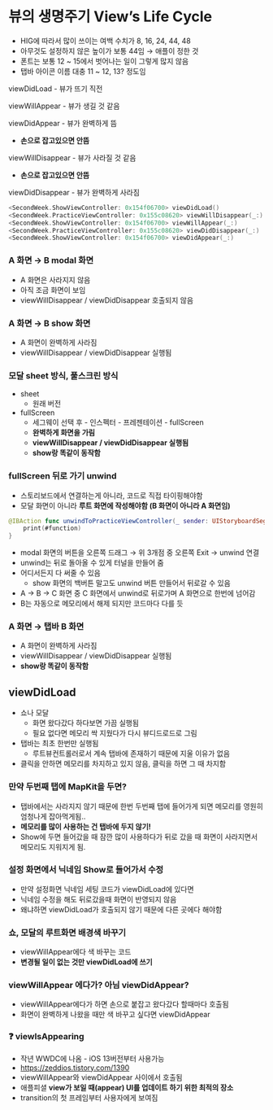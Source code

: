 # 뷰의 생명주기 View’s Life Cycle

- HIG에 따라서 많이 쓰이는 여백 수치가 8, 16, 24, 44, 48
- 아무것도 설정하지 않은 높이가 보통 44임 → 애플이 정한 것
- 폰트는 보통 12 ~ 15에서 벗어나는 일이 그렇게 많지 않음
- 탭바 아이콘 이름 대충 11 ~ 12, 13? 정도임

viewDidLoad - 뷰가 뜨기 직전

viewWillAppear - 뷰가 생길 것 같음

viewDidAppear - 뷰가 완벽하게 뜸

- **손으로 잡고있으면 안뜸**

viewWillDisappear - 뷰가 사라질 것 같음

- **손으로 잡고있으면 안뜸**

viewDidDisappear - 뷰가 완벽하게 사라짐

```swift
<SecondWeek.ShowViewController: 0x154f06700> viewDidLoad()
<SecondWeek.PracticeViewController: 0x155c08620> viewWillDisappear(_:)
<SecondWeek.ShowViewController: 0x154f06700> viewWillAppear(_:)
<SecondWeek.PracticeViewController: 0x155c08620> viewDidDisappear(_:)
<SecondWeek.ShowViewController: 0x154f06700> viewDidAppear(_:)
```

### A 화면 → B modal 화면

- A 화면은 사라지지 않음
- 아직 조금 화면이 보임
- viewWillDisappear / viewDidDisappear 호출되지 않음

### A 화면 → B show 화면

- A 화면이 완벽하게 사라짐
- viewWillDisappear / viewDidDisappear 실행됨

### 모달 sheet 방식, 풀스크린 방식

- sheet
  - 원래 버전
- fullScreen
  - 세그웨이 선택 후 - 인스펙터 - 프레젠테이션 - fullScreen
  - **완벽하게 화면을 가림**
  - **viewWillDisappear / viewDidDisappear 실행됨**
  - **show랑 똑같이 동작함**

### fullScreen 뒤로 가기 unwind

- 스토리보드에서 연결하는게 아니라, 코드로 직접 타이핑해야함
- 모달 화면이 아니라 **루트 화면에 작성해야함 (B 화면이 아니라 A 화면임)**

```swift
@IBAction func unwindToPracticeViewController(_ sender: UIStoryboardSegue) {
    print(#function)
}
```

- modal 화면의 버튼을 오른쪽 드래그 → 위 3개점 중 오른쪽 Exit → unwind 연결
- unwind는 뒤로 돌아올 수 있게 터널을 만들어 줌
- 어디서든지 다 써줄 수 있음
  - show 화면의 백버튼 말고도 unwind 버튼 만들어서 뒤로갈 수 있음
- A → B → C 화면 중 C 화면에서 unwind로 뒤로가며 A 화면으로 한번에 넘어감
- B는 자동으로 메모리에서 해제 되지만 코드마다 다를 듯

### A 화면 → 탭바 B 화면

- A 화면이 완벽하게 사라짐
- viewWillDisappear / viewDidDisappear 실행됨
- **show랑 똑같이 동작함**

## viewDidLoad

- 쇼나 모달
  - 화면 왔다갔다 하다보면 가끔 실행됨
  - 필요 없다면 메모리 싹 지웠다가 다시 뷰디드로드로 그림
- 탭바는 최초 한번만 실행됨
  - 루트뷰컨트롤러로서 계속 탭바에 존재하기 때문에 지울 이유가 없음
- 클릭을 안하면 메모리를 차지하고 있지 않음, 클릭을 하면 그 때 차지함

### 만약 두번째 탭에 MapKit을 두면?

- 탭바에서는 사라지지 않기 때문에 한번 두번째 탭에 들어가게 되면 메모리를 영원히 엄청나게 잡아먹게됨..
- **메모리를 많이 사용하는 건 탭바에 두지 않기!**
- Show에 두면 들어갔을 때 잠깐 많이 사용하다가 뒤로 갔을 때 화면이 사라지면서 메모리도 지워지게 됨.

### 설정 화면에서 닉네임 Show로 들어가서 수정

- 만약 설정화면 닉네임 세팅 코드가 viewDidLoad에 있다면
- 닉네임 수정을 해도 뒤로갔을때 화면이 반영되지 않음
- 왜냐하면 viewDidLoad가 호출되지 않기 때문에 다른 곳에다 해야함

### 쇼, 모달의 루트화면 배경색 바꾸기

- viewWillAppear에다 색 바꾸는 코드
- **변경될 일이 없는 것만 viewDidLoad에 쓰기**

### viewWillAppear 에다가? 아님 viewDidAppear?

- viewWillAppear에다가 하면 손으로 붙잡고 왔다갔다 할때마다 호출됨
- 화면이 완벽하게 나왔을 때만 색 바꾸고 싶다면 viewDidAppear

### ❓ viewIsAppearing

- 작년 WWDC에 나옴 - iOS 13버전부터 사용가능
- https://zeddios.tistory.com/1390
- viewWillAppear와 viewDidAppear 사이에서 호출됨
- 애플피셜 **view가 보일 때(appear) UI를 업데이트 하기 위한 최적의 장소**
- transition의 첫 프레임부터 사용자에게 보여짐